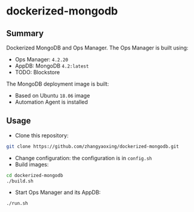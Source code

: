 # dockerized-mongodb

## Summary

Dockerized MongoDB and Ops Manager.
The Ops Manager is built using:

- Ops Manager: `4.2.20`
- AppDB: MongoDB `4.2:latest`
- TODO: Blockstore

The MongoDB deployment image is built:

- Based on Ubuntu `18.06` image
- Automation Agent is installed

## Usage

- Clone this repository:

```bash
git clone https://github.com/zhangyaoxing/dockerized-mongodb.git
```

- Change configuration: the configuration is in `config.sh`
- Build images:

```bash
cd dockerized-mongodb
./build.sh
```

- Start Ops Manager and its AppDB:

```bash
./run.sh
```
